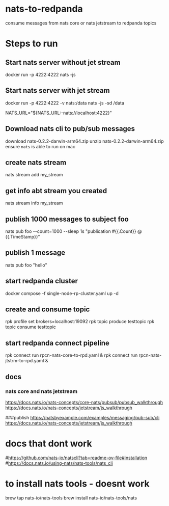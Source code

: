 # nats-to-redpanda
consume messages from nats core or nats jetstream to redpanda topics


# Steps to run
## Start nats server without jet stream
docker run -p 4222:4222 nats -js

## Start nats server with jet stream
docker run -p 4222:4222 -v nats:/data nats -js -sd /data

NATS_URL="${NATS_URL:-nats://localhost:4222}"

## Download nats cli to pub/sub messages
download nats-0.2.2-darwin-arm64.zip
unzip nats-0.2.2-darwin-arm64.zip
ensure `nats` is able to run on mac

## create nats stream
nats stream add my_stream

## get info abt stream you created
nats stream info my_stream

## publish 1000 messages to subject foo
nats pub foo --count=1000 --sleep 1s "publication #{{.Count}} @ {{.TimeStamp}}"

## publish 1 message
nats pub foo "hello"

## start redpanda cluster
docker compose -f single-node-rp-cluster.yaml up -d

## create and consume topic
rpk profile set brokers=localhost:19092
rpk topic produce testtopic
rpk topic consume testtopic

## start redpanda connect pipeline
rpk connect run rpcn-nats-core-to-rpd.yaml &
rpk connect run rpcn-nats-jtstrm-to-rpd.yaml &

## docs
### nats core and nats jetstream
https://docs.nats.io/nats-concepts/core-nats/pubsub/pubsub_walkthrough
https://docs.nats.io/nats-concepts/jetstream/js_walkthrough

###publish
https://natsbyexample.com/examples/messaging/pub-sub/cli
https://docs.nats.io/nats-concepts/jetstream/js_walkthrough


# docs that dont work
#https://github.com/nats-io/natscli?tab=readme-ov-file#installation
#https://docs.nats.io/using-nats/nats-tools/nats_cli
# to install nats tools - doesnt work
brew tap nats-io/nats-tools
brew install nats-io/nats-tools/nats

